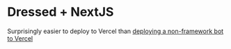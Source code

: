 # Dressed + NextJS

Surprisingly easier to deploy to Vercel than [deploying a non-framework bot to Vercel](https://github.com/inbestigator/vercel-dressed/)